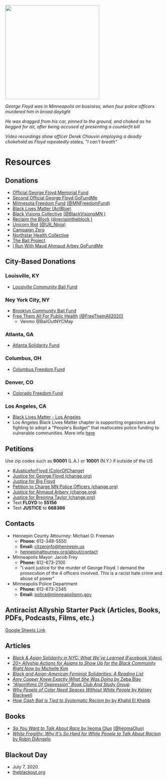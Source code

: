 <img src="https://wpcdn.us-east-1.vip.tn-cloud.net/www.channel3000.com/content/uploads/2020/05/JUSTICE-FOR-GEORGE.jpg" alt="" width="300"/>

*George Floyd was in Minneapolis on business,  when four police officers murdered him in broad daylight*

*He was dragged from his car, pinned to the ground, and choked as he begged for air, after being accused of presenting a counterfit bill*

*Video recordings show officer Derek Chauvin employing a deadly chokehold as Floyd repeatedly states, "I can't breath"*

# Resources

## Donations

- [Official George Floyd Memorial Fund](https://www.gofundme.com/f/georgefloyd)
- [Second Official George Floyd GoFundMe](https://www.gofundme.com/f/george-floyd-bigfloyd)
- [Minnesota Freedom Fund](https://minnesotafreedomfund.org/donate) [(@MNFreedomFund)](https://twitter.com/MNFreedomFund)
- [Black Lives Matter (ActBlue)](https://secure.actblue.com/donate/ms_blm_homepage_2019)
- [Black Visions Collective](https://www.payit2.com/fundraiser/98548) [(@BlackVisionsMN
 )](https://twitter.com/BlackVisionsMN)
- [Reclaim the Block](https://secure.everyaction.com/zae4prEeKESHBy0MKXTIcQ2) [(@reclaimtheblock
 )](https://twitter.com/reclaimtheblock)
- [Unicorn Riot](https://unicornriot.ninja/donate/) [(@UR_Ninja)](https://twitter.com/UR_Ninja)
- [Campaign Zero](https://www.joincampaignzero.org/)
- [Northstar Health Collective](https://www.northstarhealthcollective.org/donate)
- [The Bail Project](https://secure.givelively.org/donate/the-bail-project)
- [I Run With Maud Ahmaud Arbey GoFundMe](https://www.gofundme.com/f/i-run-with-maud)

## City-Based Donations

### Louisville, KY
- [Lousiville Community Bail Fund](https://actionnetwork.org/fundraising/louisville-community-bail-fund/)

### Ney York City, NY
- [Brooklyn Community Bail Fund](https://brooklynbailfund.org/donate)
- [Free Them All For Public Health](https://twitter.com/freethemall2020) [(@FreeThemAll2020)](https://twitter.com/freethemall2020)
  - Venmo @BailOutNYCMay

### Atlanta, GA
- [Atlanta Solidarity Fund](https://actionnetwork.org/fundraising/support-justiceforgeorgefloyd-protesters-in-atlanta)

### Columbus, OH
- [Columbus Freedom Fund](https://www.paypal.me/columbusfreedomfund)

### Denver, CO
- [Colorado Freedom Fund](https://fundly.com/coloradofreedom?form=popup#)

### Los Angeles, CA
- [Black Lives Matter - Los Angeles](https://www.gofundme.com/f/blmla)
- Los Angeles Black Lives Matter chapter is supporting organizers and fighting to adopt a "People's Budget" that reallocates police funding to vulnerable communities. More info [here](https://www.blmla.org/)

## Petitions
Use zip codes such as **90001** (L.A.) or **10001** (N.Y.) if outside of the US
- [#JusticeforFloyd (ColorOfChange)](https://act.colorofchange.org/sign/justiceforfloyd_george_floyd_minneapolis)
- [Justice for George Floyd (change.org)](https://www.change.org/p/mayor-jacob-frey-justice-for-george-floyd)
- [Justice for Big Floyd](https://www.justiceforbigfloyd.com/)
- [Petition to Charge MN Police Officers (change.org)](https://www.change.org/p/change-org-the-minneapolis-police-officers-to-be-charged-for-murder-after-killing-innocent-black-man)
- [Justice for Ahmaud Arbery (change.org)](https://www.change.org/p/district-attorney-tom-durden-justice-for-ahmaud-arbery-i-run-with-maud)
- [Justice for Breonna Taylor (change.org)](https://www.change.org/p/andy-beshear-justice-for-breonna-taylor)
- Text **FLOYD** to **55156**
- Text **JUSTICE** to **668366**

## Contacts
- Hennepin County Attourney: Michael O. Freeman
  - **Phone:** 612-348-5550
  - **Email:** [citzeninfo@hennepin.us](mailto:citzeninfo@hennepin.us)
  - [hennepinattourney.org/about/contact](www.hennepinattourney.org/about/contact)
- Minneapolis Mayor: Jacob Frey
  - **Phone:** 612-673-2100
  - "I want justice for the murder of George Floyd. I demand the prosecution of the 4 officers involved. This is a racist hate crime and abuse of power"
- Minneapolis Police Department
  - **Phone:** 612-673-2345
  - **Email:** [police@minneapolismn.gov](mailto:police@minneapolismn.gov)

## Antiracist Allyship Starter Pack (Articles, Books, PDFs, Podcasts, Films, etc.)
[Google Sheets Link](https://docs.google.com/spreadsheets/d/1bUJrgX8vspyy7YttiEC2vD0DawrpPYiZs94V0ov7qZQ/edit?usp=sharing)

## Articles
- [*Black & Asian Solidarity in NYC: What We've Learned* (Facebook Video)](https://www.facebook.com/BUFU.BYUSFORUS/videos/1214147432261027/)
- [*20+ Allyship Actions for Asians to Show Up for the Black Community Right Now* by Michelle Kim](https://medium.com/awaken-blog/20-allyship-actions-for-asians-to-show-up-for-the-black-community-right-now-464e5689cf3e)
- [*Black and Asian-American Feminist Solidarities: A Reading List*](https://www.blackwomenradicals.com/blog-feed/black-and-asian-feminist-solidarities-a-reading-list)
- [*Amy Cooper Knew Exactly What She Was Doing* by Zeba Blay](https://www.huffpost.com/entry/amy-cooper-knew-exactly-what-she-was-doing_n_5ecd1d89c5b6c1f281e0fbc5)
- [*“Algorithms Of Oppression” Book Club And Study Group*](https://womenscenterforcreativework.com/events/algorithms-of-oppression/)
- [*Why People of Color Need Spaces Without White People* by Kelsey Blackwell](https://arrow-journal.org/why-people-of-color-need-spaces-without-white-people/)
- [*How Cash Bail is Tied to Systematic Racism* by by Khalid El Khatib](https://www.papermag.com/cash-bail-systematic-racism-2646133756.html)

## Books
- [*So You Want to Talk About Race* by Ijeoma Oluo](http://www.ijeomaoluo.com/writing) [(@IjeomaOluo)](https://twitter.com/IjeomaOluo)
- [*White Fragility: Why It's So Hard for White People to Talk About Racism* by Robin DiAngelo](https://robindiangelo.com/publications/)

## Blackout Day
- July 7, 2020
- [theblackout.org](http://theblackout.org/)
